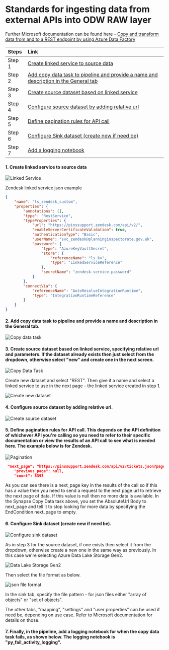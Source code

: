 # Standards for ingesting data from external APIs into ODW RAW layer

Further Microsoft documentation can be found here - [Copy and transform data from and to a REST endpoint by using Azure Data Factory](https://learn.microsoft.com/en-us/azure/data-factory/connector-rest?tabs=data-factory)  

| Steps         |Link                                               |  
| :------------|:-------------------------------------|  
| Step 1        | [Create linked service to source data](#1-create-linked-service-to-source-data)                                       |  
| Step 2        | [Add copy data task to pipeline and provide a name and description in the General tab](#2-add-copy-data-task-to-pipeline-and-provide-a-name-and-description-in-the-general-tab)                                                       |  
| Step 3        |[Create source dataset based on linked service](#3-create-source-dataset-based-on-linked-service-specifying-relative-url-and-parameters-if-the-dataset-already-exists-then-just-select-from-the-dropdown-otherwise-select-new-and-create-one-in-the-next-screen)                                                         |  
| Step 4        | [Configure source dataset by adding relative url](#4-configure-source-dataset-by-adding-relative-url)                                                        |  
| Step 5        | [Define pagination rules for API call](#5-define-pagination-rules-for-api-call-this-depends-on-the-api-definition-of-whichever-api-youre-calling-so-you-need-to-refer-to-their-specific-documentation-or-view-the-results-of-an-api-call-to-see-what-is-needed-here-the-example-below-is-for-zendesk)                                                      |  
| Step 6        | [Configure Sink dataset (create new if need be)](#6-configure-sink-dataset-create-new-if-need-be)                                                        |  
| Step 7        | [Add a logging notebook](#7-finally-in-the-pipeline-add-a-logging-notebook-for-when-the-copy-data-task-fails-as-shown-below-the-logging-notebook-is-py_fail_activity_logging)                                                       |  
 

#### 1. Create linked service to source data  

![Linked Service](../images/linkedService.png)  

Zendesk linked service json example  

```json
{
    "name": "ls_zendesk_custom",
    "properties": {
        "annotations": [],
        "type": "RestService",
        "typeProperties": {
            "url": "https://pinssupport.zendesk.com/api/v2/",
            "enableServerCertificateValidation": true,
            "authenticationType": "Basic",
            "userName": "svc_zendesk@planninginspectorate.gov.uk",
            "password": {
                "type": "AzureKeyVaultSecret",
                "store": {
                    "referenceName": "ls_kv",
                    "type": "LinkedServiceReference"
                },
                "secretName": "zendesk-service-password"
            }
        },
        "connectVia": {
            "referenceName": "AutoResolveIntegrationRuntime",
            "type": "IntegrationRuntimeReference"
        }
    }
}
```

#### 2. Add copy data task to pipeline and provide a name and description in the General tab.    

![Copy data task](../images/copy_data_task.png)

#### 3. Create source dataset based on linked service, specifying relative url and parameters. If the dataset already exists then just select from the dropdown, otherwise select "new" and create one in the next screen.  

![Copy Data Task](../images/source_dataset.png)  

Create new dataset and select "REST". Then give it a name and select a linked service to use in the next page - the linked service created in step 1.  

![Create new dataset](../images/create_new_dataset.png)

#### 4. Configure source dataset by adding relative url.  

![Create source dataset](../images/relative_url.png)  

#### 5. Define pagination rules for API call. This depends on the API definition of whichever API you're calling so you need to refer to their specific documentation or view the results of an API call to see what is needed here. The example below is for Zendesk.  

![Pagination](../images/pagination.png)  

```json
 "next_page": "https://pinssupport.zendesk.com/api/v2/tickets.json?page=2",
    "previous_page": null,
    "count": 8393
```
As you can see there is a next_page key in the results of the call so if this has a value then you need to send a request to the next page url to retrieve the next page of data. If this value is null then no more data is available. In the Synapse Copy Data task above, you set the AbsoluteUrl Body to next_page and tell it to stop looking for more data by specifying the EndCondition next_page to empty.  

#### 6. Configure Sink dataset (create new if need be).  

![Configure sink dataset](../images/sink_dataset.png)  

As in step 3 for the source dataset, if one exists then select it from the dropdown, otherwise create a new one in the same way as previously. In this case we're selecting Azure Data Lake Storage Gen2.  

![Data Lake Storage Gen2](../images/datalake_storage_gen2.png)  

Then select the file format as below.  

![json file format](../images/json_file_format.png)  

In the sink tab, specify the file pattern - for json files either "array of objects" or "set of objects".  

The other tabs, "mapping", "settings" and "user properties" can be used if need be, depending on use case. Refer to Microsoft documentation for details on those.   

#### 7. Finally, in the pipeline, add a logging notebook for when the copy data task fails, as shown below. The logging notebook is "py_fail_activity_logging". 
